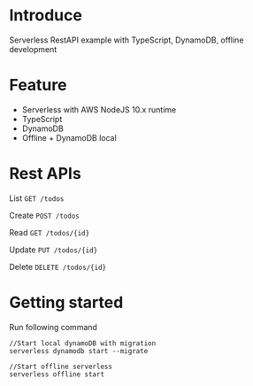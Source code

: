 # Introduce
Serverless RestAPI example with TypeScript, DynamoDB, offline development

# Feature
- Serverless with AWS NodeJS 10.x runtime
- TypeScript
- DynamoDB
- Offline + DynamoDB local

# Rest APIs
List `GET /todos`

Create `POST /todos`

Read `GET /todos/{id}`

Update `PUT /todos/{id}`

Delete `DELETE /todos/{id}`

# Getting started

Run following command

```
//Start local dynamoDB with migration
serverless dynamodb start --migrate

//Start offline serverless
serverless offline start
```
